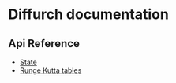 # Diffurch documentation

## Api Reference

- [State](api/state.md)
- [Runge Kutta tables](api/rk_tables.md)
